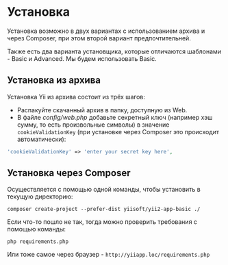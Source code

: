# Установка

Установка возможно в двух вариантах с использованием архива и через Composer, при этом второй вариант предпочтительней.

Также есть два варианта установщика, которые отличаются шаблонами - Basic и Advanced. Мы будем использовать Basic.

## Установка из архива

Установка Yii из архива состоит из трёх шагов:

* Распакуйте скачанный архив в папку, доступную из Web.
* В файле *config/web.php* добавьте секретный ключ (например хэш сумму, то есть произвольные символы) в значение `cookieValidationKey` (при установке через Composer это происходит автоматически):

```php
'cookieValidationKey' => 'enter your secret key here',
```

## Установка через Composer

Осуществляется с помощью одной команды, чтобы установить в текущую директорию:

```
composer create-project --prefer-dist yiisoft/yii2-app-basic ./
```

Если что-то пошло не так, тогда можно проверить требования с помощью команды:

```
php requirements.php
```

Или тоже самое через браузер - `http://yiiapp.loc/requirements.php`